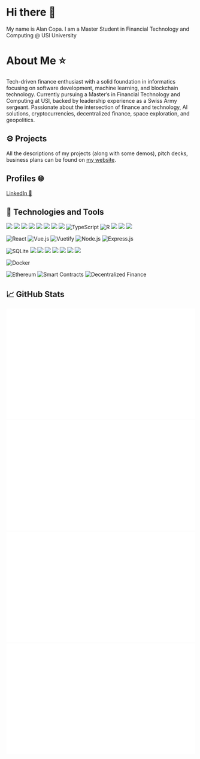 # Hi there :wave:

My name is Alan Copa. I am a Master Student in Financial Technology and Computing @ USI University

# About Me :star:

Tech-driven finance enthusiast with a solid foundation in informatics focusing on software development, machine learning, and blockchain technology. Currently pursuing a Master’s in Financial Technology and Computing at USI, backed by leadership experience as a Swiss Army sergeant. Passionate about the intersection of finance and technology, AI solutions, cryptocurrencies, decentralized finance, space exploration, and geopolitics.

## :gear: Projects
All the descriptions of my projects (along with some demos), pitch decks, business plans can be found on [my website](https://aagcopa-portfolio.vercel.app/).

## Profiles 🌐  
[LinkedIn 🔗](https://www.linkedin.com/in/alan-copa-03776929b)

## :wrench: Technologies and Tools

![](https://img.shields.io/badge/OS-Linux-informational?style=flat&logo=linux&logoColor=white&color=2bbc8a)
![](https://img.shields.io/badge/Code-Python-informational?style=flat&logo=python&logoColor=white&color=ee672f)
![](https://img.shields.io/badge/Code-Java-informational?style=flat&logo=java&logoColor=white&color=ee672f)
![](https://img.shields.io/badge/Code-C%23-orange?logo=csharp)
![](https://img.shields.io/badge/Code-C/C++-informational?style=flat&logo=c%2B%2B&logoColor=white&color=ee672f)
![](https://img.shields.io/badge/Code-HTML5-informational?style=flat&logo=html5&logoColor=white&color=ee672f)
![](https://img.shields.io/badge/Code-CSS3-informational?style=flat&logo=css3&logoColor=white&color=ee672f)
![](https://img.shields.io/badge/Code-Javascript-informational?style=flat&logo=javascript&logoColor=white&color=ee672f)
![TypeScript](https://img.shields.io/badge/Code-TypeScript-informational?style=flat&logo=typescript&logoColor=white&color=ee672f)
![R](https://img.shields.io/badge/Code-R-informational?style=flat&logo=r&logoColor=white&color=ee672f)
![](https://img.shields.io/badge/Code-MATLAB-informational?style=flat&logo=matrix&logoColor=white&color=ee672f)
![](https://img.shields.io/badge/Code-LaTeX-informational?style=flat&logo=latex&logoColor=white&color=ee672f)
![](https://img.shields.io/badge/Code-MySQL-informational?style=flat&logo=mysql&logoColor=white&color=ee672f)

![React](https://img.shields.io/badge/Framework-React-informational?style=flat&logo=react&logoColor=white&color=61DAFB)
![Vue.js](https://img.shields.io/badge/Framework-Vue.js-informational?style=flat&logo=vue.js&logoColor=white&color=42b883)
![Vuetify](https://img.shields.io/badge/Framework-Vuetify-informational?style=flat&logo=vuetify&logoColor=white&color=1867C0)
![Node.js](https://img.shields.io/badge/Framework-Node.js-informational?style=flat&logo=node.js&logoColor=white&color=68A063)
![Express.js](https://img.shields.io/badge/Framework-Express.js-informational?style=flat&logo=express&logoColor=white&color=000000)

![SQLite](https://img.shields.io/badge/Database-SQLite-informational?style=flat&logo=sqlite&logoColor=white&color=003B57)
![](https://img.shields.io/badge/Tools-MongoDB-informational?style=flat&logo=mongodb&logoColor=white&color=0f80c0)
![](https://img.shields.io/badge/Tools-VSCode-informational?style=flat&logo=visual-studio-code&logoColor=white&color=0f80c0)
![](https://img.shields.io/badge/Tools-JetBrains_Suite-informational?style=flat&logo=jetbrains&logoColor=white&color=0f80c0)
![](https://img.shields.io/badge/Tools-Postman-informational?style=flat&logo=postman&logoColor=white&color=0f80c0)
![](https://img.shields.io/badge/Tools-Visual_Studio_Code-informational?style=flat&logo=visual-studio-code&logoColor=white&color=0f80c0)
![](https://img.shields.io/badge/Tools-Git-informational?style=flat&logo=git&logoColor=white&color=0f80c0)
![](https://img.shields.io/badge/Tools-GitLab-informational?style=flat&logo=git&logoColor=white&color=0f80c0)

![Docker](https://img.shields.io/badge/Tools-Docker-informational?style=flat&logo=docker&logoColor=white&color=2496ED)
<!-- 
![Kubernetes](https://img.shields.io/badge/Tools-Kubernetes-informational?style=flat&logo=kubernetes&logoColor=white&color=326CE5)
![AWS](https://img.shields.io/badge/Tools-AWS-informational?style=flat&logo=amazon-aws&logoColor=white&color=232F3E)
![Google Cloud](https://img.shields.io/badge/Tools-Google_Cloud-informational?style=flat&logo=google-cloud&logoColor=white&color=4285F4)
-->

![Ethereum](https://img.shields.io/badge/Blockchain-Ethereum-informational?style=flat&logo=ethereum&logoColor=white&color=3C3C3D)
![Smart Contracts](https://img.shields.io/badge/Blockchain-Smart_Contracts-informational?style=flat&logo=solidity&logoColor=white&color=363636)
![Decentralized Finance](https://img.shields.io/badge/Blockchain-Decentralized_Finance-informational?style=flat&logo=bitcoin&logoColor=white&color=F7931A)

## :chart_with_upwards_trend: GitHub Stats
![](https://raw.githubusercontent.com/Alan-Copa/github-stats/master/generated/overview.svg#gh-dark-mode-only)
![](https://raw.githubusercontent.com/Alan-Copa/github-stats/master/generated/overview.svg#gh-light-mode-only)
![](https://raw.githubusercontent.com/Alan-Copa/github-stats/master/generated/languages.svg#gh-dark-mode-only)
![](https://raw.githubusercontent.com/Alan-Copa/github-stats/master/generated/languages.svg#gh-light-mode-only)


<!--
**Alan-Copa/Alan-Copa** is a ✨ _special_ ✨ repository because its `README.md` (this file) appears on your GitHub profile.

Here are some ideas to get you started:

- 🔭 I’m currently working on ...
- 🌱 I’m currently learning ...
- 👯 I’m looking to collaborate on ...
- 🤔 I’m looking for help with ...
- 💬 Ask me about ...
- 📫 How to reach me: ...
- 😄 Pronouns: ...
- ⚡ Fun fact: ...
-->

